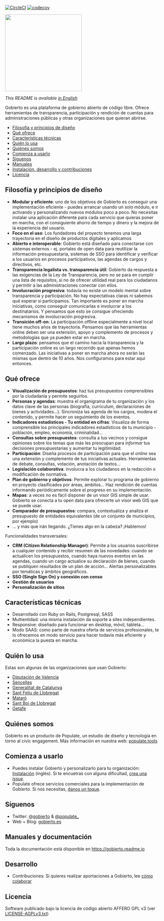 [![CircleCI](https://circleci.com/gh/PopulateTools/gobierto.svg?style=svg)](https://circleci.com/gh/PopulateTools/gobierto)
[![codecov](https://codecov.io/gh/PopulateTools/gobierto/branch/master/graph/badge.svg)](https://codecov.io/gh/PopulateTools/gobierto)


<img src="http://gobierto-populate-production.s3.amazonaws.com/sites/LogoGobierto.png" width="250" height="auto">

_This README is available [in English](README_EN.md)_

Gobierto es una plataforma de gobierno abierto de código libre. Ofrece herramientas de transparencia, participación y rendición de cuentas para administraciones públicas y otras organizaciones que quieran abrirse.

* [Filosofía y principios de diseño](#filosofía-y-principios-de-diseño)
* [Qué ofrece](#qué-ofrece)
* [Características técnicas](#características-técnicas)
* [Quién lo usa](#quién-lo-usa)
* [Quiénes somos](#quiénes-somos)
* [Comienza a usarlo](#comienza-a-usarlo)
* [Síguenos](#síguenos)
* [Manuales](#manuales)
* [Instalación, desarrollo y contribuciones](#instalación-desarrollo-y-contribuciones)
* [Licencia](#licencia)

## Filosofía y principios de diseño

- **Modular y eficiente**: uno de los objetivos de Gobierto es conseguir una implementación eficiente - puedes arrancar usando un solo módulo, e ir activando y personalizando nuevos módulos poco a poco. No necesitas instalar una aplicación diferente para cada servicio que quieras poner en marcha, con el consiguiente ahorro de tiempo y dinero y la mejora de la experiencia del usuario.
- **Foco en el uso**: Los fundadores del proyecto tenemos una larga trayectoria en el diseño de productos digitales y aplicamos
- **Abierto e interoperable**: Gobierto está diseñado para conectarse con sistemas externos - ej. portales de open data para reutilizar la información presupuestaria, sistemas de SSO para identificar y verificar a los usuarios en procesos participativos, las agendas de cargos y directivos, etc.
- **Transparencia legalista vs. transparencia útil**: Gobierto da respuesta a las exigencias de la Ley de Transparencia, pero no se para en cumplir una lista de requisitos, si no de ofrecer utilidad real para los ciudadanos y permitir a las administraciones conectar con ellos.
- **Involucración progresiva**: todavía no existe un modelo mental  sobre transparencia y participación. No hay expectativas claras ni sabemos qué esperar si participamos. Tan importante es poner en marcha iniciativas, como conseguir comunicarlas e involucrar a los destinatarios. Y pensamos que esto se consigue ofreciendo mecanismos de involucración progresiva.
- **Transición off-on**: La participación offline especialmente a nivel local tiene muchos años de trayectoria. Pensamos que las herramientas online deben ser una extensión, apoyo y complemento de procesos y metodologías que ya pueden estar en marcha.
- **Largo plazo**: pensamos que el camino hacia la transparencia y la participación online es un largo recorrido que apenas hemos comenzado. Las iniciativas a poner en marcha ahora no serán las mismas que dentro de 10 años. Nos configuramos para estar aquí entonces.

## Qué ofrece

- **Visualización de presupuestos**: haz tus presupuestos comprensibles por la ciudadanía y permite seguirlos.
- **Personas y agendas**: muestra el organigrama de tu organización y los datos clave de las personas (biografía, curriculum, declaraciones de bienes y actividades...). Sincroniza las agenda de los cargos, modera el contenido, y permite hacer un seguimiento de los eventos.
- **Indicadores estadísticos - Tu entidad en cifras**: Visualiza de forma comprensible los principales indicadores estadísticos de tu municipio - población, empleo, economía, criminalidad...
- **Consultas sobre presupuestos**: consulta a tus vecinos y consigue opiniones sobre los temas que más les preocupan para _informar_ tus decisiones presupuestarias y aumentar tu legitimidad.
- **Participación**: Diseña procesos de participación para que el _online_ sea una extensión y complemento de tus iniciativas actuales. Herramientas de debate, consultas, votación, anotación de textos...
- **Legislación colaborativa**: involucra a los ciudadanos en la redacción o modificación de normativa.
- **Plan de gobierno y objetivos**: Permite explorar tu programa de gobierno en proyecto clasificados por áreas, ámbitos... Haz rendición de cuentas informando periódicamente sobre el progreso  en su implementación.
- **Mapas**: a veces no es fácil disponer de un visor GIS simple de usar. Gobierto se conecta a tu open data para ofrecerte un visor web GIS que se puede usar.
- **Comparador de presupuestos**: compara, contextualiza y analiza el presupuesto de entidades equivalentes (de un conjunto de municipios, por ejemplo)
- ... y más que irán llegando. ¿Tienes algo en la cabeza? ¡Hablemos!


Funcionalidades transversales:

- **CRM (Citizen Relationship Manager)**: Permite a los usuarios suscribirse a cualquier contenido y recibir resumen de las novedades: cuando se actualicen los presupuestos, cuando haya nuevos eventos en las agendas, cuando un cargo actualice su declaración de bienes, cuando se publiquen resultados de un plan de acción... Alertas personalizables por temáticas y ámbitos geográficos.
- **SSO (Single Sign On) y conexión con censo**
- **Gestión de usuarios**
- **Personalización de sitios**


## Características técnicas

- Desarrollado con Ruby on Rails, Postgresql, SASS
- Multientidad: una misma instalación da soporte a sites independientes.
- Responsive: diseñado para funcionar en desktop, móvil, tableta...
- Modo SAAS: como parte de nuestra oferta de servicios profesionales, te lo ofrecemos en modo servicio para hacer todavía más eficiente y económica la puesta en marcha.

## Quién lo usa

Estas son algunas de las organizaciones que usan Gobierto:

* [Diputación de Valencia](https://altoscargos.go.dival.es/cargos-y-agendas)
* [Sencelles](https://gobierto.es/blog/20170314-sencelles-consultas.html)
* [Generalitat de Catalunya](https://gobierto.es/blog/20170126-generalitat-catalunya.html)
* [Sant Feliu de Llobregat](https://pressupost.santfeliu.cat/)
* [Mataró](https://pressupost.mataro.cat/)
* [Sant Boi de Llobregat](https://agendes.santboi.cat/)
* [Getafe](https://gobiernoabierto.getafe.es/)

## Quiénes somos

Gobierto es un producto de Populate, un estudio de diseño y tecnología en torno al civic engagement. Más información en nuestra web: [populate.tools](https://populate.tools)

## Comienza a usarlo

* Puedes instalar Gobierto y personalizarlo para tu organización: [Instalación](#instalación) (inglés). Si te encuetras con alguna dificultad, [crea una _issue_](issues/new).
* Populate ofrece servicios comerciales para la implementación de Gobierto. Si nos necesitas, [danos un toque](https://populate.tools/es/about/#como-trabajamos).


## Síguenos

- Twitter: [@gobierto](https://twitter.com/gobierto) & [@populate_](https://twitter.com/populate_)
- Web + Blog: [gobierto.es](https://gobierto.es)

## Manuales y documentación

Toda la documentación está disponible en https://gobierto.readme.io

## Desarrollo

- Contribuciones: Si quieres realizar aportaciones a Gobierto, lee [cómo colaborar](CONTRIBUTING_EN.md)


## Licencia

Software publicado bajo la licencia de código abierto AFFERO GPL v3 (ver [LICENSE-AGPLv3.txt](https://github.com/PopulateTools/gobierto/blob/master/LICENSE-AGPLv3.txt))

